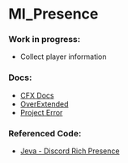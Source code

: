 # MI_Presence
### Work in progress:
- Collect player information

### Docs:
- [CFX Docs](https://docs.fivem.net/docs/)
- [OverExtended](https://overextended.github.io/docs)
- [Project Error](https://projecterror.dev/docs/)

### Referenced Code:
- [Jeva - Discord Rich Presence](https://github.com/jevajs/Jeva/tree/master/FiveM%20-%20Discord%20Rich%20Presence)

